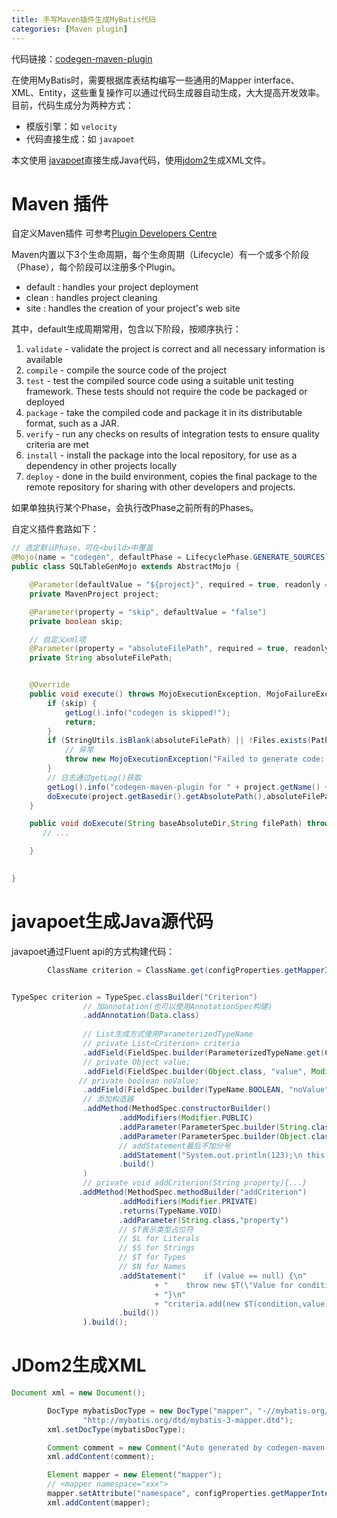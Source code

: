 ```yaml
---
title: 手写Maven插件生成MyBatis代码
categories: [Maven plugin]
---
```



代码链接：[codegen-maven-plugin](https://gitee.com/bao-tingyu/codegen-maven-plugin)

在使用MyBatis时，需要根据库表结构编写一些通用的Mapper interface、XML、Entity，这些重复操作可以通过代码生成器自动生成，大大提高开发效率。
目前，代码生成分为两种方式：
- 模版引擎：如 `velocity`
- 代码直接生成：如 `javapoet`

本文使用 [javapoet](https://github.com/square/javapoet)直接生成Java代码，使用[jdom2](http://jdom.org/)生成XML文件。

# Maven 插件
自定义Maven插件
可参考[Plugin Developers Centre](https://maven.apache.org/plugin-developers/index.html)

Maven内置以下3个生命周期，每个生命周期（Lifecycle）有一个或多个阶段（Phase），每个阶段可以注册多个Plugin。
- default : handles your project deployment
- clean : handles project cleaning
- site : handles the creation of your project's web site

其中，default生成周期常用，包含以下阶段，按顺序执行：
1. `validate` - validate the project is correct and all necessary information is available
2. `compile` - compile the source code of the project
3. `test` - test the compiled source code using a suitable unit testing framework. These tests should not require the code be packaged or deployed
4. `package` - take the compiled code and package it in its distributable format, such as a JAR.
5. `verify` - run any checks on results of integration tests to ensure quality criteria are met
6. `install` - install the package into the local repository, for use as a dependency in other projects locally
7. `deploy` - done in the build environment, copies the final package to the remote repository for sharing with other developers and projects.

如果单独执行某个Phase，会执行改Phase之前所有的Phases。

自定义插件套路如下：

```java
// 选定默认Phase，可在<build>中覆盖
@Mojo(name = "codegen", defaultPhase = LifecyclePhase.GENERATE_SOURCES)
public class SQLTableGenMojo extends AbstractMojo {

    @Parameter(defaultValue = "${project}", required = true, readonly = true)
    private MavenProject project;

    @Parameter(property = "skip", defaultValue = "false")
    private boolean skip;

    // 自定义xml项
    @Parameter(property = "absoluteFilePath", required = true, readonly = true)
    private String absoluteFilePath;


    @Override
    public void execute() throws MojoExecutionException, MojoFailureException {
        if (skip) {
            getLog().info("codegen is skipped!");
            return;
        }
        if (StringUtils.isBlank(absoluteFilePath) || !Files.exists(Paths.get(absoluteFilePath))) {
        	// 异常
            throw new MojoExecutionException("Failed to generate code: config file does not exist");
        }
        // 日志通过getLog()获取
        getLog().info("codegen-maven-plugin for " + project.getName() + " starting!");
        doExecute(project.getBasedir().getAbsolutePath(),absoluteFilePath);
    }

    public void doExecute(String baseAbsoluteDir,String filePath) throws MojoExecutionException {
       // ...

    }

   
}
```

# javapoet生成Java源代码
javapoet通过Fluent api的方式构建代码：

```java
        ClassName criterion = ClassName.get(configProperties.getMapperInterfaceGenPkg(),"Criterion");


TypeSpec criterion = TypeSpec.classBuilder("Criterion")
				// 加annotation(也可以使用AnnotationSpec构建)
                .addAnnotation(Data.class)
              
              	// List生成方式使用ParameterizedTypeName
                // private List<Criterion> criteria  
                .addField(FieldSpec.builder(ParameterizedTypeName.get(ClassName.get(List.class),criterion),"criteria",Modifier.PRIVATE).build())
                // private Object value;
                .addField(FieldSpec.builder(Object.class, "value", Modifier.PRIVATE).build())
               // private boolean noValue;
                .addField(FieldSpec.builder(TypeName.BOOLEAN, "noValue", Modifier.PRIVATE).build())
        		// 添加构造器
                .addMethod(MethodSpec.constructorBuilder()
                        .addModifiers(Modifier.PUBLIC)
                        .addParameter(ParameterSpec.builder(String.class, "condition").build())
                        .addParameter(ParameterSpec.builder(Object.class, "value").build())
                        // addStatement最后不加分号
                        .addStatement("System.out.println(123);\n this(condition, value, null)")
                        .build()
                )
                // private void addCriterion(String property){...}
               .addMethod(MethodSpec.methodBuilder("addCriterion")
                        .addModifiers(Modifier.PRIVATE)
                        .returns(TypeName.VOID)
                        .addParameter(String.class,"property")
                        // $T表示类型占位符
                        // $L for Literals
                        // $S for Strings
                        // $T for Types
                        // $N for Names
                        .addStatement("    if (value == null) {\n"
                                + "    throw new $T(\"Value for condition cannot be null \");\n"
                                + "}\n"
                                + "criteria.add(new $T(condition,value));",RuntimeException.class,criterion)
                        .build())
                ).build();
```

# JDom2生成XML

```java
Document xml = new Document();

        DocType mybatisDocType = new DocType("mapper", "-//mybatis.org//DTD Mapper 3.0//EN",
                "http://mybatis.org/dtd/mybatis-3-mapper.dtd");
        xml.setDocType(mybatisDocType);

        Comment comment = new Comment("Auto generated by codegen-maven-plugin @author:baotingyu " + LocalDateTime.now());
        xml.addContent(comment);

        Element mapper = new Element("mapper");
        // <mapper namespace="xxx">
        mapper.setAttribute("namespace", configProperties.getMapperInterfaceGenPkg()+"."+xmlName);
        xml.addContent(mapper);
```

